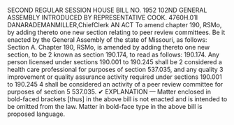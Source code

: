 SECOND REGULAR SESSION
HOUSE BILL NO. 1952
102ND GENERAL ASSEMBLY
INTRODUCED BY REPRESENTATIVE COOK.
4760H.01I DANARADEMANMILLER,ChiefClerk
AN ACT
To amend chapter 190, RSMo, by adding thereto one new section relating to peer review
committees.
Be it enacted by the General Assembly of the state of Missouri, as follows:
Section A. Chapter 190, RSMo, is amended by adding thereto one new section, to be
2 known as section 190.174, to read as follows:
190.174. Any person licensed under sections 190.001 to 190.245 shall be
2 considered a health care professional for purposes of section 537.035, and any quality
3 improvement or quality assurance activity required under sections 190.001 to 190.245
4 shall be considered an activity of a peer review committee for purposes of section
5 537.035.
✔
EXPLANATION — Matter enclosed in bold-faced brackets [thus] in the above bill is not enacted and is
intended to be omitted from the law. Matter in bold-face type in the above bill is proposed language.